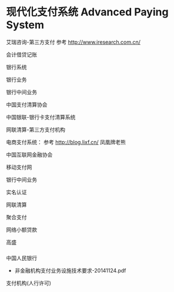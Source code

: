 
# 现代化支付系统 Advanced Paying System



艾瑞咨询-第三方支付 参考 http://www.iresearch.com.cn/

会计借贷记账

银行系统

银行业务

银行中间业务

中国支付清算协会

中国银联-银行卡支付清算系统

网联清算-第三方支付机构

电商支付系统： 参考 http://blog.lixf.cn/ 凤凰牌老熊

中国互联网金融协会

移动支付网

银行中间业务

实名认证

网联清算

聚合支付

网络小额贷款

高盛

###  

中国人民银行

* 非金融机构支付业务设施技术要求-20141124.pdf

支付机构(人行许可)

### 

